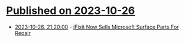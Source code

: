 # [Published on 2023-10-26](index.md)

* [2023-10-26, 21:20:00](https://yro.slashdot.org/story/23/10/26/2021247/ifixit-now-sells-microsoft-surface-parts-for-repair?utm_source=rss1.0mainlinkanon&utm_medium=feed) - [iFixit Now Sells Microsoft Surface Parts For Repair](https://yro.slashdot.org/story/23/10/26/2021247/ifixit-now-sells-microsoft-surface-parts-for-repair?utm_source=rss1.0mainlinkanon&utm_medium=feed)
